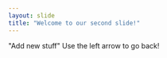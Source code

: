 ```yaml
---
layout: slide
title: "Welcome to our second slide!"
---
```

"Add new stuff"
Use the left arrow to go back!
